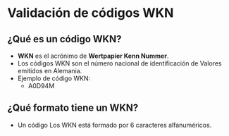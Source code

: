 # Validación de códigos WKN

## ¿Qué es un código WKN?

- **WKN** es el acrónimo de **Wertpapier Kenn Nummer**.
- Los códigos WKN son el número nacional de identificación de Valores emitidos en Alemania.
- Ejemplo de código WKN:
    - A0D94M

## ¿Qué formato tiene un WKN?

- Un código Los WKN está formado por 6 caracteres alfanuméricos.


